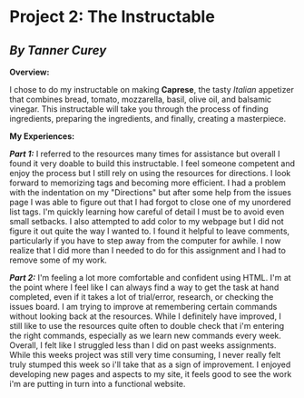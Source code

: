 # **Project 2: The Instructable**
## _By Tanner Curey_

**Overview:**

I chose to do my instructable on making **Caprese**, the tasty _Italian_ appetizer that combines bread, tomato, mozzarella, basil, olive oil, and balsamic vinegar. This instructable will take you through the process of finding ingredients, preparing the ingredients, and finally, creating a masterpiece.

**My Experiences:**

**_Part 1:_**
I referred to the resources many times for assistance but overall I found it very doable to build this instructable. I feel someone competent and enjoy the process but I still rely on using the resources for directions. I look forward to memorizing tags and becoming more efficient. I had a problem with the indentation on my "Directions" but after some help from the issues page I was able to figure out that I had forgot to close one of my unordered list tags. I'm quickly learning how careful of detail I must be to avoid even small setbacks. I also attempted to add color to my webpage but I did not figure it out quite the way I wanted to. I found it helpful to leave comments, particularly if you have to step away from the computer for awhile. I now realize that I did more than I needed to do for this assignment and I had to remove some of my work.

**_Part 2:_**
I'm feeling a lot more comfortable and confident using HTML. I'm at the point where I feel like I can always find a way to get the task at hand completed, even if it takes a lot of trial/error, research, or checking the issues board. I am trying to improve at remembering certain commands without looking back at the resources. While I definitely have improved, I still like to use the resources quite often to double check that i'm entering the right commands, especially as we learn new commands every week. Overall, I felt like I struggled less than I did on past weeks assignments. While this weeks project was still very time consuming, I never really felt truly stumped this week so i'll take that as a sign of improvement. I enjoyed developing new pages and aspects to my site, it feels good to see the work i'm are putting in turn into a functional website.
